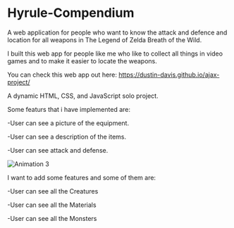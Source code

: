 # Hyrule-Compendium

A web application for people who want to know the attack and defence and location for all weapons in The Legend of Zelda Breath of the Wild.

I built this web app for people like me who like to collect all things in video games and to make it easier to locate the weapons. 

You can check this web app out here: https://dustin-davis.github.io/ajax-project/

A dynamic HTML, CSS, and JavaScript solo project.

Some featurs that i have implemented are:

-User can see a picture of the equipment.

-User can see a description of the items. 

-User can see attack and defense.

![Animation 3](https://user-images.githubusercontent.com/93169062/163862605-e0162fcc-a37d-4b38-8e1a-85796376b1b0.gif)

I want to add some features and some of them are: 

-User can see all the Creatures

-User can see all the Materials

-User can see all the Monsters
